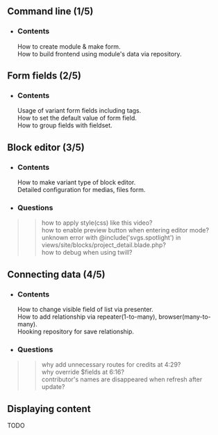 ## Command line (1/5)

-   ### Contents
    How to create module & make form.  
    How to build frontend using module's data via repository.

## Form fields (2/5)

-   ### Contents
    Usage of variant form fields including tags.  
    How to set the default value of form field.  
    How to group fields with fieldset.

## Block editor (3/5)

-   ### Contents

    How to make variant type of block editor.  
    Detailed configuration for medias, files form.

-   ### Questions

> > how to apply style(css) like this video?  
> > how to enable preview button when entering editor mode?  
> > unknown error with @include('svgs.spotlight') in views/site/blocks/project_detail.blade.php?  
> > how to debug when using twill?

## Connecting data (4/5)

-   ### Contents

    How to change visible field of list via presenter.  
    How to add relationship via repeater(1-to-many), browser(many-to-many).  
    Hooking repository for save relationship.

-   ### Questions

> > why add unnecessary routes for credits at 4:29?  
> > why override \$fields at 6:16?  
> > contributor's names are disappeared when refresh after update?

## Displaying content

TODO
